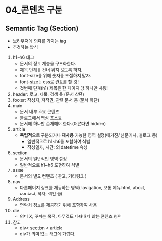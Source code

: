 # 04\_콘텐츠 구분

## Semantic Tag \(Section\)

* 브라우저에 의미를 가지는 tag
* 추천하는 방식

1. h1~h6 태그
   * 문서의 정보 계층을 구조화한다.
   * 제목 단계를 건너 뛰지 않도록 하자.
   * font-size를 위해 숫자를 조절하지 말자.
   * font-size는 css로 컨트롤 할 것!
   * 첫번째 단계\(h1\) 제목은 한 페이지 당 하나만 사용!
2. header: 로고, 제목, 검색 등 \(문서 상단\)
3. footer: 작성자, 저작권, 관련 문서 등 \(문서 하단\)
4. main
   * 문서 내부 주요 콘텐츠
   * 블로그에서 핵심 포스트
   * 문서에 하나만 존재해야 한다.\(더쓴다면 hidden\)
5. article
   * **독립적**으로 구분되거나 **재사용** 가능한 영역 설정\(매거진/ 신문기사, 블로그 등\)
     * 일반적으로 h1~h6를 포함하여 식별
     * 작성일자, 시간: 의 datetime 속성
6. section
   * 문서의 일반적인 영역 설정
   * 일반적으로 h1~h6 포함하여 식별
7. aside
   * 문서의 별도 컨텐츠 \( 광고, 기타링크 \)
8. nav
   * 다른페이지 링크를 제공하는 영역\(navigation, 보통 메뉴 html, about, contact, 목차, 색인 등\)
9. Address
   * 연락처 정보를 제공하기 위해 포함하여 사용
10. div
    * 의미 X, 꾸미는 목적, 아무것도 나타내지 않는 콘텐츠 영역
11. 참고
    * div&lt; section &lt; article
    * div가 의미 없는 태그에 가깝다.

